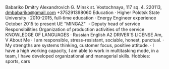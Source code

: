 Babariko Dmitry Alexandrovich
G. Minsk st. Vostochnaya, 117 sq. 4.
220113, dmbabariko@gmail.com
+375291398060
Education
· Higher
Polotsk State University
· 2010-2015, full-time education
·	Energy Engineer
experience
October 2015 to present
UE "MINGAZ"
・Deputy head of service
Responsibilities
Organization of production activities of the service
KNOWLEDGE OF LANGUAGES
·	Russian
English A2
DRIVER'S LICENSE
Am, V
About Me
· I am responsible, stress-resistant, sociable, honest, punctual.
· My strengths are systems thinking, customer focus, positive attitude.
· I have a high working capacity, I am able to work in multitasking mode, in a team, I have developed organizational and managerial skills.
Hobbies: sports, cars
